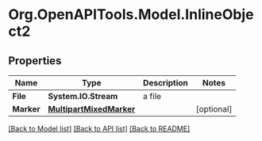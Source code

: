 # Org.OpenAPITools.Model.InlineObject2

## Properties

Name | Type | Description | Notes
------------ | ------------- | ------------- | -------------
**File** | **System.IO.Stream** | a file | 
**Marker** | [**MultipartMixedMarker**](MultipartMixedMarker.md) |  | [optional] 

[[Back to Model list]](../README.md#documentation-for-models) [[Back to API list]](../README.md#documentation-for-api-endpoints) [[Back to README]](../README.md)

